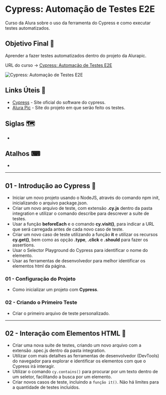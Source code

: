 # Cypress: Automação de Testes E2E

Curso da Alura sobre o uso da ferramenta do Cypress e como executar testes automatizados.

## Objetivo Final &#x1F3AF;

Aprender a fazer testes automatizados dentro do projeto da Alurapic.

URL do curso -> [Cypress: Automação de Testes E2E](https://cursos.alura.com.br/course/cypress-automacao-testes-e2e)

![Cypress: Automação de Testes E2E](https://www.alura.com.br/assets/api/share/curso-cypress-automacao-testes-e2e.png)

## Links Úteis &#x1F517;
* [Cypress](https://www.cypress.io/) - Site oficial do software do cypress.
* [Alura Pic](alura-fotos.herokuapp.com) - Site do projeto em que serão feito os testes.

## Siglas &#x1F5FA;
*

## Atalhos &#x2328;
*

***

## 01 - Introdução ao Cypress &#x1F516;
* Iniciar um novo projeto usando o NodeJS, através do comando npm init, inicializando o arquivo package.json.
* Criar um novo arquivo de teste, com extensão **.cy.js** dentro da pasta integration e utilizar o comando describe para descrever a suite de testes.
* Usar a função **beforeEach** e o comando **cy.visit()**, para indicar a URL que será carregada antes de cada novo caso de teste.
* Criar um novo caso de teste utilizando a função **it** e utilizar os recursos **cy.get()**, bem como as opção **.type**, **.click** e **.should** para fazer os assertions.
* Usar o Selector Playground do Cypress para identificar o nome do elemento.
* Usar as ferramentas de desenvolvedor para melhor identificar os elementos html da página.

### 01 - Configuração do Projeto
* Como inicializar um projeto com **Cypress**.

### 02 - Criando o Primeiro Teste
* Criar o primeiro arquivo de teste personalizado.

***

## 02 - Interação com Elementos HTML &#x1F516;
* Criar uma nova suite de testes, criando um novo arquivo com a extensão .spec.js dentro da pasta integration.
* Utilizar com mais detalhes as ferramentas de desenvolvedor (DevTools) do navegador para explorar e identificar os elementos com que o Cypress irá interagir.
* Utilizar o comando `cy.contains()` para procurar por um texto dentro de um seletor, facilitando a busca por um elemento.
* Criar novos casos de teste, incluindo a `função it()`. Não há limites para a quantidade de testes incluídos.